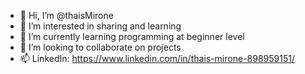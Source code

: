 - 👋 Hi, I’m @thaisMirone
- 👀 I’m interested in sharing and learning
- 🌱 I’m currently learning programming at beginner level
- 💞️ I’m looking to collaborate on projects
- 📫 LinkedIn: https://www.linkedin.com/in/thais-mirone-898959151/

<!---
thaisMirone/thaisMirone is a ✨ special ✨ repository because its `README.md` (this file) appears on your GitHub profile.
You can click the Preview link to take a look at your changes.
(https://github.com/thaisMirone/thaisMirone/blob/main/WhatsApp%20Image%202023-05-30%20at%2010.38.40%20AM.jpeg?raw=true)
--->
